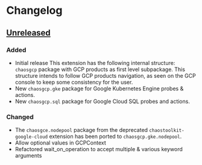 # Changelog

## [Unreleased][]

[Unreleased]: https://github.com/chaostoolkit-incubator/chaostoolkit-google-cloud-platform/tree/HEAD

### Added

-   Initial release
    This extension has the following internal structure:
    `chaosgcp` package with GCP products as first level subpackage.
    This structure intends to follow GCP products navigation, as seen
    on the GCP console to keep some consistency for the user.
-   New `chaosgcp.gke` package for Google Kubernetes Engine probes & actions.
-   New `chaosgcp.sql` package for Google Cloud SQL probes and actions.

### Changed

-   The `chaosgce.nodepool` package from the deprecated 
    `chaostoolkit-google-cloud` extension has been ported to
     `chaosgcp.gke.nodepool`.
-   Allow optional values in GCPContext
-   Refactored wait_on_operation to accept multiple & various keyword arguments
